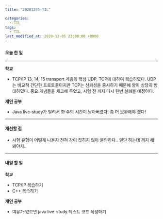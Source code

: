 ```yaml
---
title: "20201205-TIL"

categories:
  - TIL
tags:
  - TIL
last_modified_at: 2020-12-05 23:00:00 +0900
---
```


#### 오늘 한 일

---

__학교__

 - TCP/IP 13, 14, 15 transport 계층의 핵심 UDP, TCP에 대하여 복습하였다. UDP는 비교적 간단한 프로토콜이지만 TCP는 신뢰성을 중시하기 때문에 양이 상당히 방대하였다. 중요 개념들을 체크해 두었고, 시험 전 까지 다시 한번 살펴볼 예정이다. 

__개인 공부__

 - Java live-study가 밀려서 한 주의 시간이 남아버렸다. 좀 더 보완해야 겠다!

---

#### 개선할 점

 - 시험 유형이 어떻게 나올지 전혀 감이 잡히지 않아 불안하다.. 일단 하는데 까지 해봐야지..

---

#### 내일 할 일

__학교__

 - TCP/IP 복습하기
 - C++ 복습하기

__개인 공부__

 - 여유가 있으면 java live-study 테스트 코드 작성하기

